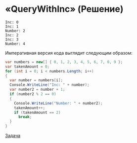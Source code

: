 # «QueryWithInc» (Решение)

```
Inc: 0
Inc: 1
Number: 2
Inc: 2
Inc: 3
Number: 4
```

Императивная версия кода выглядит следующим образом:

```cs
var numbers = new[] { 0, 1, 2, 3, 4, 5, 6, 7, 8, 9 };
var takenAmount = 0;
for (int i = 0; i < numbers.Length; i++)
{
  var number = numbers[i];
  Console.WriteLine("Inc: " + number);
  var number2 = number + 1;
  if (number2 % 2 == 0)
  {
    Console.WriteLine("Number: " + number2);
    takenAmount++;
    if (takenAmount == 2)
      break;
  }
}
```

[Задача](./QueryWithInc-P.md)